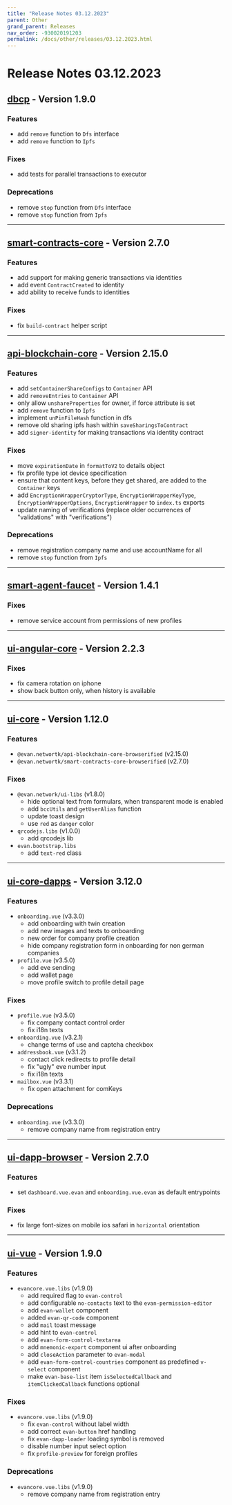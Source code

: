 ```yaml
---
title: "Release Notes 03.12.2023"
parent: Other
grand_parent: Releases
nav_order: -930020191203
permalink: /docs/other/releases/03.12.2023.html
---
```


# Release Notes 03.12.2023

## [dbcp](https://github.com/evannetwork/dbcp) - Version 1.9.0
### Features
- add `remove` function to `Dfs` interface
- add `remove` function to `Ipfs`

### Fixes
- add tests for parallel transactions to executor

### Deprecations
- remove `stop` function from `Dfs` interface
- remove `stop` function from `Ipfs`

-------------

## [smart-contracts-core](https://github.com/evannetwork/smart-contracts-core) - Version 2.7.0
### Features
- add support for making generic transactions via identities
- add event `ContractCreated` to identity
- add ability to receive funds to identities

### Fixes
- fix `build-contract` helper script

-------------

## [api-blockchain-core](https://github.com/evannetwork/api-blockchain-core) - Version 2.15.0
### Features
- add `setContainerShareConfigs` to `Container` API
- add `removeEntries` to `Container` API
- only allow `unshareProperties` for owner, if force attribute is set
- add `remove` function to `Ipfs`
- implement `unPinFileHash` function in dfs
- remove old sharing ipfs hash within `saveSharingsToContract`
- add `signer-identity` for making transactions via identity contract

### Fixes
- move `expirationDate` in `formatToV2` to details object
- fix profile type iot device specification
- ensure that content keys, before they get shared, are added to the `Container` keys
- add `EncryptionWrapperCryptorType`, `EncryptionWrapperKeyType`, `EncryptionWrapperOptions`, `EncryptionWrapper` to `index.ts` exports
- update naming of verifications (replace older occurrences of "validations" with "verifications")

### Deprecations
- remove registration company name and use accountName for all
- remove `stop` function from `Ipfs`

-------------

## [smart-agent-faucet](https://github.com/evannetwork/smart-agent-faucet) - Version 1.4.1
### Fixes
- remove service account from permissions of new profiles

-------------

## [ui-angular-core](https://github.com/evannetwork/ui-angular-core) - Version 2.2.3
### Fixes
- fix camera rotation on iphone
- show back button only, when history is available

-------------

## [ui-core](https://github.com/evannetwork/ui-core) - Version 1.12.0
### Features
- `@evan.networtk/api-blockchain-core-browserified` (v2.15.0)
- `@evan.networtk/smart-contracts-core-browserified` (v2.7.0)

### Fixes
- `@evan.network/ui-libs` (v1.8.0)
  - hide optional text from formulars, when transparent mode is enabled
  - add `bccUtils` and `getUserAlias` function
  - update toast design
  - use `red` as `danger` color
- `qrcodejs.libs` (v1.0.0)
  - add qrcodejs lib
- `evan.bootstrap.libs`
  - add `text-red` class


-------------

## [ui-core-dapps](https://github.com/evannetwork/ui-core-dapps) - Version 3.12.0
### Features
- `onboarding.vue` (v3.3.0)
  - add onboarding with twin creation
  - add new images and texts to onboarding
  - new order for company profile creation
  - hide company registration form in onboarding for non german companies
- `profile.vue` (v3.5.0)
  - add eve sending
  - add wallet page
  - move profile switch to profile detail page

### Fixes
- `profile.vue` (v3.5.0)
  - fix company contact control order
  - fix i18n texts
- `onboarding.vue` (v3.2.1)
  - change terms of use and captcha checkbox
- `addressbook.vue` (v3.1.2)
  - contact click redirects to profile detail
  - fix "ugly" eve number input
  - fix i18n texts
- `mailbox.vue` (v3.3.1)
  - fix open attachment for comKeys

### Deprecations
- `onboarding.vue` (v3.3.0)
  - remove company name from registration entry

-------------

## [ui-dapp-browser](https://github.com/evannetwork/ui-dapp-browser) - Version 2.7.0
### Features
- set `dashboard.vue.evan` and `onboarding.vue.evan` as default entrypoints

### Fixes
- fix large font-sizes on mobile ios safari in `horizontal` orientation

-------------

## [ui-vue](https://github.com/evannetwork/ui-vue) - Version 1.9.0
### Features
- `evancore.vue.libs` (v1.9.0)
  - add required flag to `evan-control`
  - add configurable `no-contacts` text to the `evan-permission-editor`
  - add `evan-wallet` component
  - added `evan-qr-code` component
  - add `mail` toast message
  - add hint to `evan-control`
  - add `evan-form-control-textarea`
  - add `mnemonic-export` component ui after onboarding
  - add `closeAction` parameter to `evan-modal`
  - add `evan-form-control-countries` component as predefined `v-select` component
  - make `evan-base-list` item `isSelectedCallback` and `itemClickedCallback` functions optional

### Fixes
- `evancore.vue.libs` (v1.9.0)
  - fix `evan-control` without label width
  - add correct `evan-button` href handling
  - fix `evan-dapp-loader` loading symbol is removed
  - disable number input select option
  - fix `profile-preview` for foreign profiles

### Deprecations
- `evancore.vue.libs` (v1.9.0)
  - remove company name from registration entry
